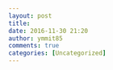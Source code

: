 ```yaml
---
layout: post
title: 
date: 2016-11-30 21:20
author: ymmit85
comments: true
categories: [Uncategorized]
---
```

